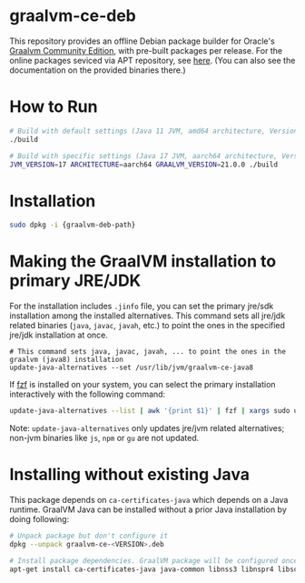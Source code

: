 graalvm-ce-deb
=====

This repository provides an offline Debian package builder for Oracle's [Graalvm Community Edition](https://github.com/oracle/graal), with pre-built packages per release. For the online packages seviced via APT repository, see [here](https://github.com/dongjinleekr/graalvm-ce). (You can also see the documentation on the provided binaries there.)

# How to Run

```sh
# Build with default settings (Java 11 JVM, amd64 architecture, Version 22.1.0)
./build

# Build with specific settings (Java 17 JVM, aarch64 architecture, Version 21.0.0)
JVM_VERSION=17 ARCHITECTURE=aarch64 GRAALVM_VERSION=21.0.0 ./build
```

# Installation

```sh
sudo dpkg -i {graalvm-deb-path}
```

# Making the GraalVM installation to primary JRE/JDK

For the installation includes `.jinfo` file, you can set the primary jre/sdk installation among the installed alternatives. This command sets all jre/jdk related binaries (`java`, `javac`, `javah`, etc.) to point the ones in the specified jre/jdk installation at once.

```
# This command sets java, javac, javah, ... to point the ones in the graalvm (java8) installation
update-java-alternatives --set /usr/lib/jvm/graalvm-ce-java8
```

If [fzf](https://github.com/junegunn/fzf) is installed on your system, you can select the primary installation interactively with the following command:

```sh
update-java-alternatives --list | awk '{print $1}' | fzf | xargs sudo update-java-alternatives --set
```

Note: `update-java-alternatives` only updates jre/jvm related alternatives; non-jvm binaries like `js`, `npm` or `gu` are not updated.

# Installing without existing Java

This package depends on `ca-certificates-java` which depends on a Java runtime.
GraalVM Java can be installed without a prior Java installation by doing following:

```sh
# Unpack package but don't configure it
dpkg --unpack graalvm-ce-<VERSION>.deb

# Install package dependencies. GraalVM package will be configured once its dependencies are installed
apt-get install ca-certificates-java java-common libnss3 libnspr4 libsqlite3-0
```

